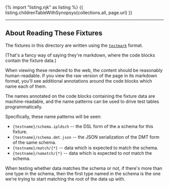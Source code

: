 
{% import "listing.njk" as listing %}
{{ listing.childrenTableWithSynopsys(collections.all, page.url) }}

---

About Reading These Fixtures
----------------------------

The fixtures in this directory are written using
the [`testmark`](https://github.com/warpfork/go-testmark#what-is-the-testmark-format) format.

(That's a fancy way of saying they're markdown, where the code blocks contain the fixture data.)

When viewing these rendered to the web, the content should be reasonably human-readable.
If you view the raw version of the page in its markdown format,
you'll see additional annotations around the code blocks which name each of them.

The names annotated on the code blocks containing the fixture data are machine-readable,
and the name patterns can be used to drive test tables programmatically.

Specifically, these name patterns will be seen:

- `{testname}/schema.ipldsch` -- the DSL form of the a schema for this fixture.
- `{testname}/schema.dmt.json` -- the JSON serialization of the DMT form of the same schema.
- `{testname}/match/{*}` -- data which is expected to match the schema.
- `{testname}/nomatch/{*}` -- data which is expected to *not* match the schema.

When testing whether data matches the schema or not,
if there's more than one type in the schema,
then the first type named in the schema is the one we're trying to start matching the root of the data up with.
